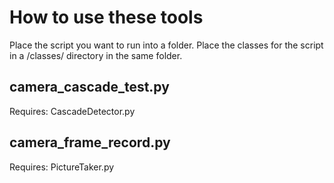 # How to use these tools
Place the script you want to run into a folder. Place the classes for the script in a /classes/ directory in the same folder.

## camera_cascade_test.py
Requires:
CascadeDetector.py

## camera_frame_record.py
Requires:
PictureTaker.py